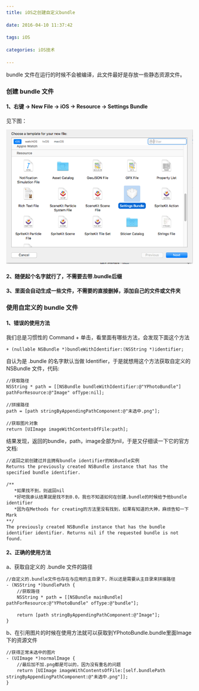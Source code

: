 ```yaml
---
title: iOS之创建自定义bundle

date: 2016-04-10 11:37:42

tags: iOS

categories: iOS技术

---
```


bundle 文件在运行的时候不会被编译，此文件最好是存放一些静态资源文件。

### 创建 bundle 文件

#### 1、右键 -> New File -> iOS -> Resource -> Settings Bundle

见下图：

![](https://github.com/huangzhifei/huangzhifei.github.com/raw/master/images/bundle.png)

#### 2、随便起个名字就行了，不需要去带.bundle后缀

#### 3、里面会自动生成一些文件，不需要的直接删掉，添加自己的文件或文件夹


### 使用自定义的 bundle 文件

#### 1、错误的使用方法

我们总是习惯性的 Command + 单击，看里面有哪些方法，会发现下面这个方法

```
+ (nullable NSBundle *)bundleWithIdentifier:(NSString *)identifier;
```

自认为是 .bundle 的名字默认当做 Identifier，于是就想用这个方法获取自定义的 NSBundle 文件，代码:

```
//获取路径
NSString * path = [[NSBundle bundleWithIdentifier:@"YPhotoBundle"] pathForResource:@"Image" ofType:nil];

//拼接路径
path = [path stringByAppendingPathComponent:@"未选中.png"];

//获取图片对象
return [UIImage imageWithContentsOfFile:path];
```

结果发现，返回的bundle，path，image全部为nil，于是又仔细读一下它的官方文档:

```
//返回之前创建过并且拥有bundle identifier的NSBundle实例
Returns the previously created NSBundle instance that has the specified bundle identifier.

/**
   *如果找不到，则返回nil
   *好吧我承认结果就是找不到0.0，我也不知道如何在创建.bundle的时候给予他bundle identifier
   *因为在Methods for creating的方法里没有找到，如果有知道的大神，麻烦告知一下 Mark
**/
The previously created NSBundle instance that has the bundle identifier identifier. Returns nil if the requested bundle is not found.
```


#### 2、正确的使用方法

a、获取自定义的 .bundle 文件的路径

```
//自定义的.bundle文件也存在与应用的主目录下，所以还是需要从主目录来拼接路径
- (NSString *)bundlePath {
    //获取路径
    NSString * path = [[NSBundle mainBundle] pathForResource:@"YPhotoBundle" ofType:@"bundle"];

    return [path stringByAppendingPathComponent:@"Image"];
}
```

b、在引用图片的时候在使用方法就可以获取到YPhotoBundle.bundle里面Image下的资源文件

```
//获得正常未选中的图片
- (UIImage *)normalImage {
    //最后加不加.png都是可以的，因为没有重名的问题
    return [UIImage imageWithContentsOfFile:[self.bundlePath stringByAppendingPathComponent:@"未选中.png"]];
}
```
